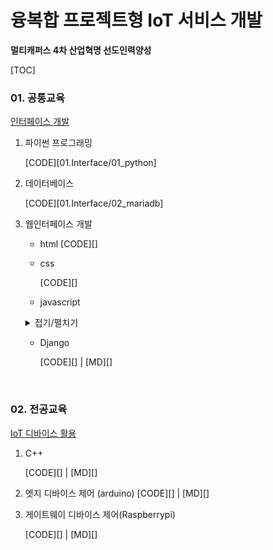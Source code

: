 # 융복합 프로젝트형 IoT 서비스 개발

**멀티캐퍼스 4차 산업혁명 선도인력양성**



[TOC]



### 01. 공통교육

<u>인터페이스 개발</u>

1.  파이썬 프로그래밍

    [CODE][01.Interface/01_python]

2.  데이터베이스

    [CODE][01.Interface/02_mariadb]
    
3.  웹인터페이스 개발

    -   html
        [CODE][]

    -   css

        [CODE][]

    -   javascript

    <details markdown="javascript">
        <summary>접기/펼치기</summary>

        1. 1
        2. 2

    </details>

    -   Django

        [CODE][]  |  [MD][]

<br>

### 02. 전공교육

<u>IoT 디바이스 활용</u>

1.  C++

    [CODE][]  |  [MD][]

2.  엣지 디바이스 제어 (arduino)
    [CODE][]  |  [MD][]

3.  게이트웨이 디바이스 제어(Raspberrypi)

    [CODE][]  |  [MD][]

    



